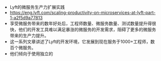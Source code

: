 - Lyft的微服务生产力扩展实践
- https://eng.lyft.com/scaling-productivity-on-microservices-at-lyft-part-1-a2f5d9a77813
- 享受微服务带来的数年好处后，工程师数量、微服务数量、测试数量提升得很快，他们的开发工具难以满足暴涨的微服务的开发需求，阻碍了更多的微服务带来的生产力提升。
- 这一系列文章讲述了Lyft的开发环境，它发展到现在服务于1000+工程师，数百个微服务。
- 他们倾向于使用独立的